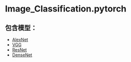 # Image_Classification.pytorch


## 包含模型：
- [AlexNet](https://proceedings.neurips.cc/paper/2012/file/c399862d3b9d6b76c8436e924a68c45b-Paper.pdf)
- [VGG](https://arxiv.org/abs/1409.1556)
- [ResNet](https://arxiv.org/abs/1512.03385)
- [DenseNet](https://arxiv.org/abs/1608.06993)